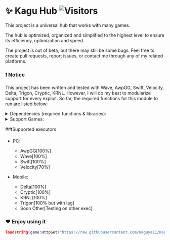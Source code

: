 # ✨ Kagu Hub ![Visitors](https://visitor-badge.laobi.icu/badge?page_id=Kaguya11.KaguHubRework)

This project is a universal hub that works with many games.

The hub is optimized, organized and simplified to the highest level to ensure its efficiency, optimization and speed.

The project is out of beta, but there may still be some bugs. Feel free to create pull requests, report issues, or contact me through any of my related platforms.

### ❗ Notice
This project has been written and tested with Wave, AwpGG, Swift, Velocity, Delta, Trigon, Cryptic, KRNL. However, I will do my best to modularize support for every exploit. So far, the required functions for this module to run are listed below:

<details> <summary> Dependencies (required functions & libraries): </summary>

- Libraries:
    - **Drawing**
        - Drawing.new *(function)*
        - Drawing.Fonts *(table)*
    - **Input**
        - Input.MouseMove *(function)* - Alternative to **mousemoverel**
- Functions:
    - **getgenv**
    - **getrawmetatable**
    - **mousemoverel** / **Input.MouseMove**
</details>

<details> <summary> Support Games: </summary>

- Created by me:
    - **Rivals**
        - Silent Aim
        - Esp
    - **War Tycoon**
        - Silent Aim
        - Esp
        - Rage Mode and etc
    - **Dead Rails**
        - AimBot
        - Esp
        - Steal Cash
        - Auto Collect Bond
    - **Mega Noob Simulator**
        - Auto Farm NPC
        - Auto Upgrade
        - Auto Rebirth
- Kagu Hub[Not My Scripts]:
    - I can't list all the games that are in the hub, but there are more than 100 games there and you can find a script for each one!
    - [List of games](https://pastebin.com/HLSCgbcf)
</details>

##❗Supported executors

- PC:
    - AwpGG[100%]
    - Wave[100%]
    - Swift[100%]
    - Velocity[70%]

- Mobile:
    - Delta[100%]
    - Cryptic[100%]
    - KRNL[100%]
    - Trigon[100% but with lag]
    - Soon Other[Testing on other exec]
</details>

### ❤️ Enjoy using it
```lua
loadstring(game:HttpGet("https://raw.githubusercontent.com/Kaguya11/KaguHubRework/refs/heads/main/Scripts/Loader.lua", true))()
```
